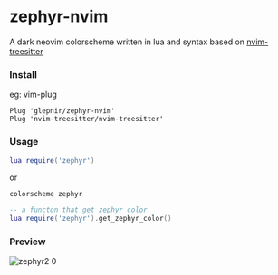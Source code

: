 # zephyr-nvim
A dark neovim colorscheme written in lua and syntax based on
[nvim-treesitter](https://github.com/nvim-treesitter/nvim-treesitter)

### Install

eg: vim-plug
```vim
Plug 'glepnir/zephyr-nvim'
Plug 'nvim-treesitter/nvim-treesitter'
```

### Usage

```lua
lua require('zephyr')
```
or
```vim
colorscheme zephyr
```

```lua
-- a functon that get zephyr color
lua require('zephyr').get_zephyr_color()
```
### Preview


![zephyr2 0](https://user-images.githubusercontent.com/41671631/97704427-56288700-1aed-11eb-88fc-c26bdc0397f4.png)

